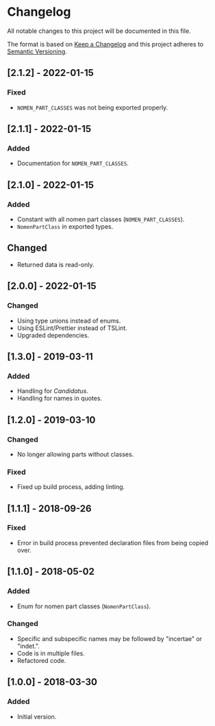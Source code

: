 # Changelog

All notable changes to this project will be documented in this file.

The format is based on [Keep a Changelog](http://keepachangelog.com/en/1.0.0/) and this project adheres to [Semantic Versioning](http://semver.org/spec/v2.0.0.html).

## [2.1.2] - 2022-01-15

### Fixed

-   `NOMEN_PART_CLASSES` was not being exported properly.

## [2.1.1] - 2022-01-15

### Added

-   Documentation for `NOMEN_PART_CLASSES`.

## [2.1.0] - 2022-01-15

### Added

-   Constant with all nomen part classes (`NOMEN_PART_CLASSES`).
-   `NomenPartClass` in exported types.

## Changed

-   Returned data is read-only.

## [2.0.0] - 2022-01-15

### Changed

-   Using type unions instead of enums.
-   Using ESLint/Prettier instead of TSLint.
-   Upgraded dependencies.

## [1.3.0] - 2019-03-11

### Added

-   Handling for _Candidatus_.
-   Handling for names in quotes.

## [1.2.0] - 2019-03-10

### Changed

-   No longer allowing parts without classes.

### Fixed

-   Fixed up build process, adding linting.

## [1.1.1] - 2018-09-26

### Fixed

-   Error in build process prevented declaration files from being copied over.

## [1.1.0] - 2018-05-02

### Added

-   Enum for nomen part classes (`NomenPartClass`).

### Changed

-   Specific and subspecific names may be followed by "incertae" or "indet.".
-   Code is in multiple files.
-   Refactored code.

## [1.0.0] - 2018-03-30

### Added

-   Initial version.
